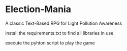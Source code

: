 # Election-Mania
A classic Text-Based RPG for Light Pollution Awareness

install the requirements.txt to find all libraries in use

execute the pyhton script to play the game
